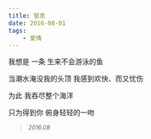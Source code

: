 ```yaml
---
title: 窒息
date: 2016-08-01
tags:
    - 爱情
---
```


我想是
一条
生来不会游泳的鱼
<!--more-->
当潮水淹没我的头顶
我感到欢快、而又忧伤

为此
我吞尽整个海洋

只为得到你
俯身轻轻的一吻
<blockquote>
<p><small><i>2016.08</i></small></p>
</blockquote>